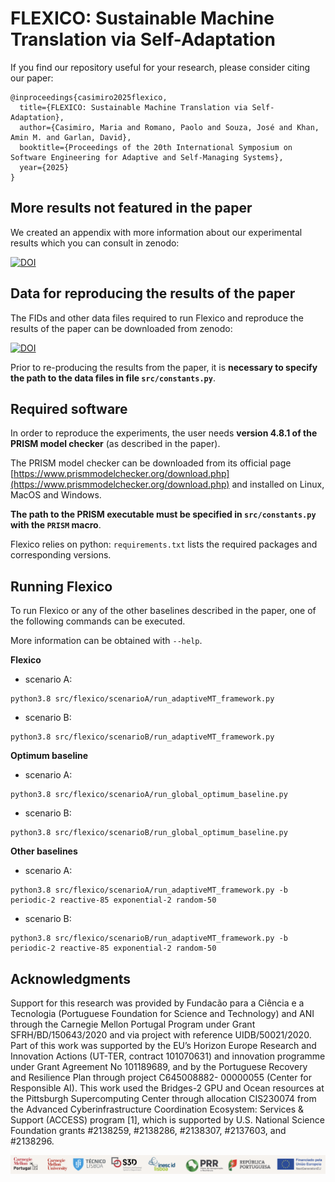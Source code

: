 # FLEXICO: Sustainable Machine Translation via Self-Adaptation

If you find our repository useful for your research, please consider citing our paper:

```
@inproceedings{casimiro2025flexico,
  title={FLEXICO: Sustainable Machine Translation via Self-Adaptation},
  author={Casimiro, Maria and Romano, Paolo and Souza, José and Khan, Amin M. and Garlan, David},
  booktitle={Proceedings of the 20th International Symposium on Software Engineering for Adaptive and Self-Managing Systems},
  year={2025}
}
```

## More results not featured in the paper

We created an appendix with more information about our experimental results which you can consult in zenodo:

[![DOI](https://zenodo.org/badge/DOI/10.5281/zenodo.14452761.svg)](https://doi.org/10.5281/zenodo.14452761)




## Data for reproducing the results of the paper

The FIDs and other data files required to run Flexico and reproduce the results of the paper can be downloaded from zenodo: 

[![DOI](https://zenodo.org/badge/DOI/10.5281/zenodo.14736503.svg)](https://doi.org/10.5281/zenodo.14736503)

Prior to re-producing the results from the paper, it is **necessary to specify the path to the data files in file `src/constants.py`**.



## Required software

In order to reproduce the experiments, the user needs **version 4.8.1 of the PRISM model checker** (as described in the paper).

The PRISM model checker can be downloaded from its official page 
[https://www.prismmodelchecker.org/download.php](https://www.prismmodelchecker.org/download.php)
and installed on Linux, MacOS and Windows.

**The path to the PRISM executable must be specified in `src/constants.py` with the `PRISM` macro**.

Flexico relies on python: `requirements.txt` lists the required packages and corresponding versions.



## Running Flexico
To run Flexico or any of the other baselines described in the paper, one of the following commands can be executed. 

More information can be obtained with `--help`.

**Flexico**

- scenario A:
```
python3.8 src/flexico/scenarioA/run_adaptiveMT_framework.py
```

- scenario B:
```
python3.8 src/flexico/scenarioB/run_adaptiveMT_framework.py
```

**Optimum baseline**

- scenario A:
```
python3.8 src/flexico/scenarioA/run_global_optimum_baseline.py 
```

- scenario B:
```
python3.8 src/flexico/scenarioB/run_global_optimum_baseline.py
```

**Other baselines**

- scenario A:
```
python3.8 src/flexico/scenarioA/run_adaptiveMT_framework.py -b periodic-2 reactive-85 exponential-2 random-50
```

- scenario B:
```
python3.8 src/flexico/scenarioB/run_adaptiveMT_framework.py -b periodic-2 reactive-85 exponential-2 random-50
```

## Acknowledgments
Support for this research was provided by Fundacão para a Ciência e a Tecnologia (Portuguese Foundation for Science and Technology) and ANI through the Carnegie Mellon Portugal Program under Grant SFRH/BD/150643/2020 and via project with reference UIDB/50021/2020. Part of this work was supported by the EU’s Horizon Europe Research and Innovation Actions (UT-TER, contract 101070631) and innovation programme under Grant Agreement No 101189689, and by the Portuguese Recovery and Resilience Plan through project C645008882- 00000055 (Center for Responsible AI). This work used the Bridges-2 GPU and Ocean resources at the Pittsburgh Supercomputing Center through allocation CIS230074 from the Advanced Cyberinfrastructure Coordination Ecosystem: Services & Support (ACCESS) program [1], which is supported by U.S. National Science Foundation grants #2138259, #2138286, #2138307, #2137603, and #2138296.

![](acks.png)
